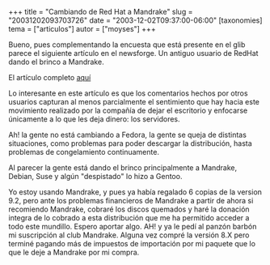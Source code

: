 +++
title = "Cambiando de Red Hat a Mandrake"
slug = "20031202093703726"
date = "2003-12-02T09:37:00-06:00"
[taxonomies]
tema = ["articulos"]
autor = ["moyses"]
+++

Bueno, pues complementando la encuesta que está presente en el glib
parece el siguiente artículo en el newsforge. Un antiguo usuario de
RedHat dando el brinco a Mandrake.

El artículo completo
[aquí](http://www.newsforge.com/os/03/12/01/1230221.shtml?tid=2&tid=82&tid=94)

<!-- more -->
Lo interesante en este artículo es que los comentarios hechos por otros
usuarios capturan al menos parcialmente el sentimiento que hay hacia
este movimiento realizado por la compañía de dejar el escritorio y
enfocarse únicamente a lo que les deja dinero: los servidores.

Ah! la gente no está cambiando a Fedora, la gente se queja de distintas
situaciones, como problemas para poder descargar la distribución, hasta
problemas de congelamiento continuamente.

Al parecer la gente está dando el brinco principalmente a Mandrake,
Debian, Suse y algún "despistado" lo hizo a Gentoo.

Yo estoy usando Mandrake, y pues ya había regalado 6 copias de la
version 9.2, pero ante los problemas financieros de Mandrake a partir de
ahora si recomiendo Mandrake, cobraré los discos quemados y haré la
donación integra de lo cobrado a esta distribución que me ha permitido
acceder a todo este mundillo. Espero aportar algo. AH! y ya le pedí al
panzón barbón mi suscripción al club Mandrake. Alguna vez compré la
versión 8.X pero terminé pagando más de impuestos de importación por mi
paquete que lo que le deje a Mandrake por mi compra.
